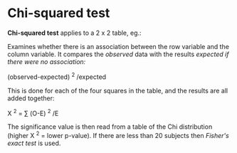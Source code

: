 # Chi-squared test

**Chi-squared test** applies to a 2 x 2 table, eg.:

Examines whether there is an association between the row variable and
the column variable. It compares the *observed* data with the results
*expected if there were no association:*

(observed-expected) <sup>2</sup> /expected

This is done for each of the four squares in the table, and the results
are all added together:

Χ <sup>2</sup> = ∑ (O-E) <sup>2</sup> /E

The significance value is then read from a table of the Chi distribution
(higher Χ <sup>2</sup> = lower p-value). If there are less than 20
subjects then *Fisher's exact test* is used.
